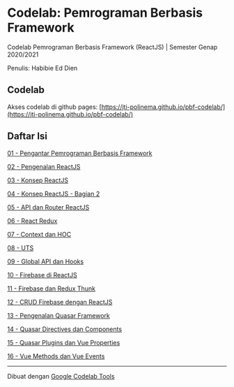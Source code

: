 # Codelab: Pemrograman Berbasis Framework

Codelab Pemrograman Berbasis Framework (ReactJS) | Semester Genap 2020/2021

Penulis: Habibie Ed Dien

## Codelab

Akses codelab di github pages: [https://jti-polinema.github.io/pbf-codelab/](https://jti-polinema.github.io/pbf-codelab/)

## Daftar Isi

[01 - Pengantar Pemrograman Berbasis Framework](01-pengantar-pbf/)

[02 - Pengenalan ReactJS](02-pengenalan-reactjs/)

[03 - Konsep ReactJS](03-konsep-reactjs/)

[04 - Konsep ReactJS - Bagian 2](04-konsep-reactjs-bagian-2/)

[05 - API dan Router ReactJS](05-api-router-reactjs/)

[06 - React Redux](06-redux-reactjs/)

[07 - Context dan HOC](07-context-hoc/)

[08 - UTS](#)

[09 - Global API dan Hooks](09-global-api-hooks/)

[10 - Firebase di ReactJS](10-firebase-reactjs/)

[11 - Firebase dan Redux Thunk](11-redux-thunk/)

[12 - CRUD Firebase dengan ReactJS](12-crud-firebase/)

[13 - Pengenalan Quasar Framework](13-intro-quasar/)

[14 - Quasar Directives dan Components](14-quasar-directives-components/)

[15 - Quasar Plugins dan Vue Properties](12-crud-firebase/)

[16 - Vue Methods dan Vue Events](12-crud-firebase/)

<hr>

Dibuat dengan [Google Codelab Tools](https://github.com/googlecodelabs/tools)
